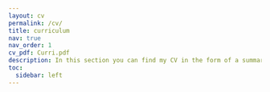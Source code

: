 ```yaml
---
layout: cv
permalink: /cv/
title: curriculum
nav: true
nav_order: 1
cv_pdf: Curri.pdf
description: In this section you can find my CV in the form of a summary. You can also download a version of my CV by clicking on the button next to it!!
toc:
  sidebar: left
---
```

